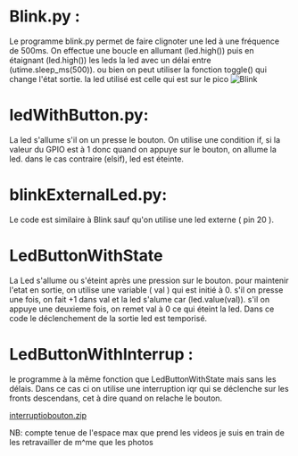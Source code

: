 # Blink.py : 

Le programme blink.py permet de faire clignoter une led à une fréquence de 500ms. On effectue une boucle en allumant (led.high()) puis en étaignant (led.high()) les leds la led avec un délai entre (utime.sleep_ms(500)). ou bien on peut utiliser la fonction toggle() qui change l'état sortie. la led utilisé est celle qui est sur le pico
![Blink](https://user-images.githubusercontent.com/125506518/226099917-de34544b-545c-487d-b7d8-b9f3ae00d720.gif)


# ledWithButton.py:

La led s'allume s'il on un presse le bouton. On utilise une condition if, si la valeur du GPIO est à 1 donc quand on appuye sur le bouton, on allume la led. dans le cas contraire (elsif), led est éteinte.



# blinkExternalLed.py:

Le code est similaire à Blink sauf qu'on utilise une led externe ( pin 20 ).


# LedButtonWithState

La Led s'allume ou s'éteint après une pression sur le bouton. pour maintenir l'etat en sortie, on utilise une variable ( val ) qui est initié à 0. s'il on presse une fois, on fait +1 dans val et la led s'alume car (led.value(val)). s'il on appuye une deuxieme fois, on remet val à 0 ce qui éteint la led. Dans ce code le déclenchement de la sortie led est temporisé.

# LedButtonWithInterrup : 

le programme à la même fonction que LedButtonWithState mais sans les délais. Dans ce cas ci on utilise une interruption iqr
qui se déclenche sur les fronts descendans, cet à dire quand on relache le bouton.



[interruptiobouton.zip](https://github.com/hepl-freres/smartcities/files/10952294/interruptiobouton.zip)




NB: compte tenue de l'espace max que prend les videos je suis en train de les retravailler de m^me que les photos 


